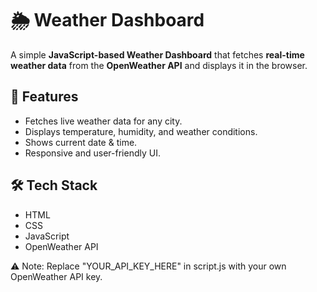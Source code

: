 # 🌦️ Weather Dashboard

A simple **JavaScript-based Weather Dashboard** that fetches **real-time weather data** from the **OpenWeather API** and displays it in the browser.

## 🚀 Features
- Fetches live weather data for any city.
- Displays temperature, humidity, and weather conditions.
- Shows current date & time.
- Responsive and user-friendly UI.

## 🛠️ Tech Stack
- HTML  
- CSS  
- JavaScript  
- OpenWeather API

⚠️ Note: Replace "YOUR_API_KEY_HERE" in script.js with your own OpenWeather API key.
